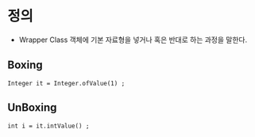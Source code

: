 # 정의
- Wrapper Class 객체에 기본 자료형을 넣거나 혹은 반대로 하는 과정을 말한다. 


## Boxing 

```
Integer it = Integer.ofValue(1) ; 
```

## UnBoxing 

```
int i = it.intValue() ; 
```
